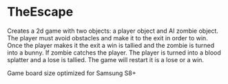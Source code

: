 # TheEscape

Creates a 2d game with two objects: a player object and AI zombie object. The player must avoid
obstacles and make it to the exit in order to win. Once the player makes it the exit a win is
tallied and the zombie is turned into a bunny. If zombie catches the player. The player is
turned into a blood splatter and a lose is tallied. The game will restart it is a lose or a win.

Game board size optimized for Samsung S8+
